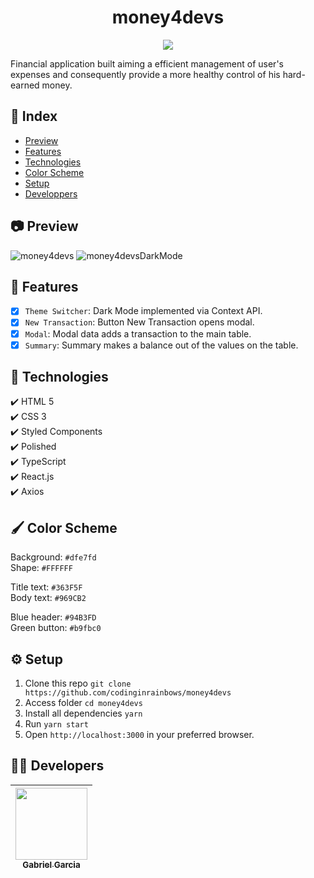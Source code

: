 <h1 align="center"> money4devs </h1>

<p align="center">
<img src="http://img.shields.io/static/v1?label=STATUS&message=FINISHED&color=BLUE&style=for-the-badge"/>
</p>

Financial application built aiming a efficient management of user's expenses and consequently provide a more healthy control of his hard-earned money.

## :file_folder: Index
* [Preview](#camera-preview)
* [Features](#hammer-features)
* [Technologies](#rocket-technologies)
* [Color Scheme](#paintbrush-color-scheme)
* [Setup](#gear-setup)
* [Developpers](#man_technologist-developers)

## :camera: Preview
![money4devs](https://user-images.githubusercontent.com/82886646/157505959-5ff54e59-2750-48fb-8b33-6e25dbd9b9eb.gif)
![money4devsDarkMode](https://user-images.githubusercontent.com/82886646/158739578-95ccb74d-b05f-4d97-b671-7b41497843ca.gif)

## :hammer: Features

- [x] `Theme Switcher`: Dark Mode implemented via Context API.
- [x] `New Transaction`: Button New Transaction opens modal.
- [x] `Modal`: Modal data adds a transaction to the main table.
- [x] `Summary`: Summary makes a balance out of the values on the table.

## :rocket: Technologies

  ✔️ HTML 5 <br>
  ✔️ CSS 3 <br>
  ✔️ Styled Components<br>
  ✔️ Polished<br>
  ✔️ TypeScript <br>
  ✔️ React.js <br>
  ✔️ Axios <br>

## :paintbrush: Color Scheme

Background: `#dfe7fd` <br>
Shape: `#FFFFFF` <br>

Title text: `#363F5F` <br>
Body text: `#969CB2` <br>

Blue header: `#94B3FD` <br>
Green button: `#b9fbc0` <br>

## :gear: Setup

1. Clone this repo `git clone https://github.com/codinginrainbows/money4devs`
2. Access folder `cd money4devs`
3. Install all dependencies `yarn` 
4. Run `yarn start`
5. Open `http://localhost:3000` in your preferred browser.

## :man_technologist: Developers

| [<img src="https://avatars.githubusercontent.com/u/82886646?v=4" width=115><br><sub>Gabriel Garcia</sub>](https://github.com/codinginrainbows)
| :---: |
